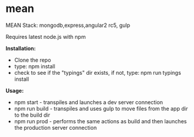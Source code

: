 # mean
MEAN Stack: mongodb,express,angular2 rc5, gulp

Requires latest node.js with npm

<strong>Installation:</strong>
<ul>
<li>Clone the repo</li>
<li>type: npm install</li>
<li>check to see if the "typings" dir exists, if not, type: npm run typings install</li>
</ul>
<strong>Usage:</strong>
<ul>
<li>npm start - transpiles and launches a dev server connection</li>
<li>npm run build - transpiles and uses gulp to move files from the app dir to the build dir</li>
<li>npm run prod - performs the same actions as build and then launches the production server connection</li>
</ul>
